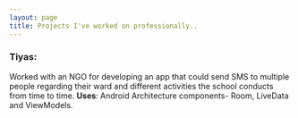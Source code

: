 ```yaml
---
layout: page
title: Projects I've worked on professionally..
---
```

### Tiyas: 
Worked with an NGO for developing an app that could send SMS to multiple people regarding their ward and 
different activities the school conducts from time to time. 
**Uses**: Android Architecture components- Room, LiveData and ViewModels.
